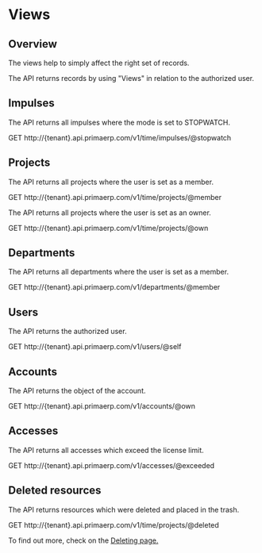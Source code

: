 Views
==

## Overview

The views help to simply affect the right set of records.

The API returns records by using "Views" in relation to the authorized user.

## Impulses

The API returns all impulses where the mode is set to STOPWATCH.

GET http://{tenant}.api.primaerp.com/v1/time/impulses/@stopwatch

## Projects

The API returns all projects where the user is set as a member.

GET http://{tenant}.api.primaerp.com/v1/time/projects/@member

The API returns all projects where the user is set as an owner.

GET http://{tenant}.api.primaerp.com/v1/time/projects/@own

## Departments

The API returns all departments where the user is set as a member.

GET http://{tenant}.api.primaerp.com/v1/departments/@member

## Users

The API returns the authorized user.

GET http://{tenant}.api.primaerp.com/v1/users/@self

## Accounts

The API returns the object of the account.

GET http://{tenant}.api.primaerp.com/v1/accounts/@own

## Accesses

The API returns all accesses which exceed the license limit.

GET http://{tenant}.api.primaerp.com/v1/accesses/@exceeded

## Deleted resources

The API returns resources which were deleted and placed in the trash.

GET http://{tenant}.api.primaerp.com/v1/time/projects/@deleted

To find out more, check on the [Deleting page.](http://devdoc.primaerp.com/rest/deleting#deleted)
